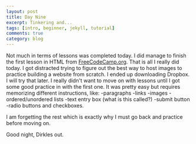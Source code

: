 ```yaml
---
layout: post
title: Day Nine
excerpt: Tinkering and...
tags: [intro, beginner, jekyll, tutorial]
comments: true
category: blog
---
```


Not much in terms of lessons was completed today. I did manage to finish the first lesson in HTML from [FreeCodeCamp.org](https://www.freecodecamp.org/). That is all I really did today. I got distracted trying to figure out the best way to host images to practice building a website from scratch. I ended up downloading Dropbox. I will try that later. I really didn't want to move on with lessons until I got some good practice in with the first one. It was pretty easy but requires memorizing different instructions, like:
  -paragraphs
  -links
  -images
  -ordered/unordered lists
  -text entry box (what is this called?)
  -submit button
  -radio buttons and checkboxes.

  I am forgetting the rest which is exactly why I must go back and practice before moving on.

  Good night, Dirkles out.
